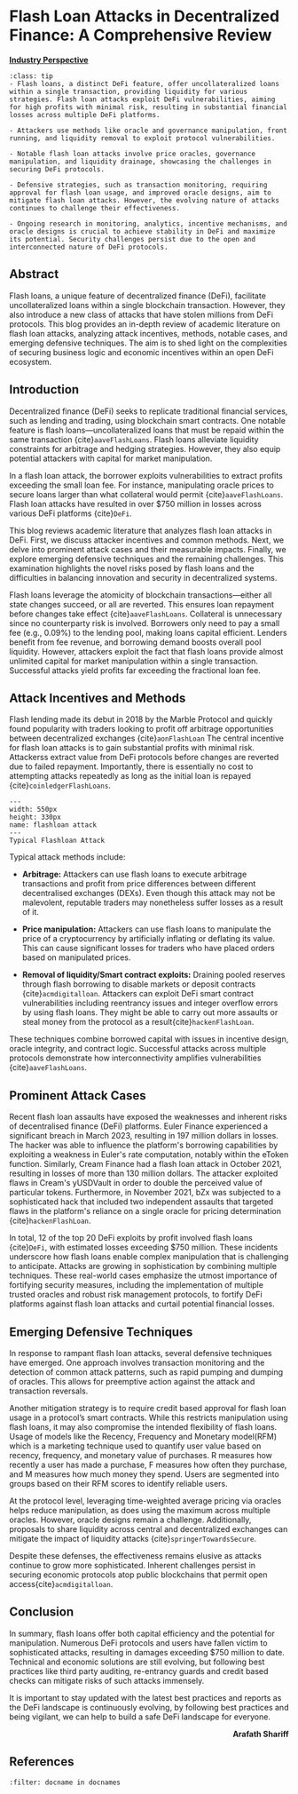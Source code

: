 # Flash Loan Attacks in Decentralized Finance: A Comprehensive Review

<ins>**Industry Perspective**</ins>

```{admonition} Key Insights
:class: tip
- Flash loans, a distinct DeFi feature, offer uncollateralized loans within a single transaction, providing liquidity for various strategies. Flash loan attacks exploit DeFi vulnerabilities, aiming for high profits with minimal risk, resulting in substantial financial losses across multiple DeFi platforms.

- Attackers use methods like oracle and governance manipulation, front running, and liquidity removal to exploit protocol vulnerabilities.

- Notable flash loan attacks involve price oracles, governance manipulation, and liquidity drainage, showcasing the challenges in securing DeFi protocols. 

- Defensive strategies, such as transaction monitoring, requiring approval for flash loan usage, and improved oracle designs, aim to mitigate flash loan attacks. However, the evolving nature of attacks continues to challenge their effectiveness.

- Ongoing research in monitoring, analytics, incentive mechanisms, and oracle designs is crucial to achieve stability in DeFi and maximize its potential. Security challenges persist due to the open and interconnected nature of DeFi protocols.
```



## Abstract

Flash loans, a unique feature of decentralized finance (DeFi), facilitate uncollateralized loans within a single blockchain transaction. However, they also introduce a new class of attacks that have stolen millions from DeFi protocols. This blog provides an in-depth review of academic literature on flash loan attacks, analyzing attack incentives, methods, notable cases, and emerging defensive techniques. The aim is to shed light on the complexities of securing business logic and economic incentives within an open DeFi ecosystem.

## Introduction

Decentralized finance (DeFi) seeks to replicate traditional financial services, such as lending and trading, using blockchain smart contracts. One notable feature is flash loans—uncollateralized loans that must be repaid within the same transaction {cite}`aaveFlashLoans`. Flash loans alleviate liquidity constraints for arbitrage and hedging strategies. However, they also equip potential attackers with capital for market manipulation.

In a flash loan attack, the borrower exploits vulnerabilities to extract profits exceeding the small loan fee. For instance, manipulating oracle prices to secure loans larger than what collateral would permit {cite}`aaveFlashLoans`. Flash loan attacks have resulted in over $750 million in losses across various DeFi platforms {cite}`DeFi`. 

This blog reviews academic literature that analyzes flash loan attacks in DeFi. First, we discuss attacker incentives and common methods. Next, we delve into prominent attack cases and their measurable impacts. Finally, we explore emerging defensive techniques and the remaining challenges. This examination highlights the novel risks posed by flash loans and the difficulties in balancing innovation and security in decentralized systems.

Flash loans leverage the atomicity of blockchain transactions—either all state changes succeed, or all are reverted. This ensures loan repayment before changes take effect {cite}`aaveFlashLoans`. Collateral is unnecessary since no counterparty risk is involved. Borrowers only need to pay a small fee (e.g., 0.09%) to the lending pool, making loans capital efficient.
Lenders benefit from fee revenue, and borrowing demand boosts overall pool liquidity. However, attackers exploit the fact that flash loans provide almost unlimited capital for market manipulation within a single transaction. Successful attacks yield profits far exceeding the fractional loan fee.

## Attack Incentives and Methods
Flash lending made its debut in 2018 by the Marble Protocol and quickly found popularity with traders looking to profit off arbitrage opportunities between decentralized exchanges {cite}`aonFlashLoan`
The central incentive for flash loan attacks is to gain substantial profits with minimal risk. Attackerss extract value from DeFi protocols before changes are reverted due to failed repayment. Importantly, there is essentially no cost to attempting attacks repeatedly as long as the initial loan is repayed {cite}`coinledgerFlashLoans`. 

```{figure} images/floan.png
---
width: 550px
height: 330px
name: flashloan attack
---
Typical Flashloan Attack
```

Typical attack methods include:

- **Arbitrage:** Attackers can use flash loans to execute arbitrage transactions and profit from price differences between different decentralised exchanges (DEXs). Even though this attack may not be malevolent, reputable traders may nonetheless suffer losses as a result of it.

- **Price manipulation:** Attackers can use flash loans to manipulate the price of a cryptocurrency by artificially inflating or deflating its value. This can cause significant losses for traders who have placed orders based on manipulated prices.

- **Removal of liquidity/Smart contract exploits:** Draining pooled reserves through flash borrowing to disable markets or deposit contracts {cite}`acmdigitalloan`. Attackers can exploit DeFi smart contract vulnerabilities including reentrancy issues and integer overflow errors by using flash loans. They might be able to carry out more assaults or steal money from the protocol as a result{cite}`hackenFlashLoan`.

These techniques combine borrowed capital with issues in incentive design, oracle integrity, and contract logic. Successful attacks across multiple protocols demonstrate how interconnectivity amplifies vulnerabilities {cite}`aaveFlashLoans`.

## Prominent Attack Cases

Recent flash loan assaults have exposed the weaknesses and inherent risks of decentralised finance (DeFi) platforms. Euler Finance experienced a significant breach in March 2023, resulting in 197 million dollars in losses. The hacker was able to influence the platform's borrowing capabilities by exploiting a weakness in Euler's rate computation, notably within the eToken function. Similarly, Cream Finance had a flash loan attack in October 2021, resulting in losses of more than 130 million dollars. The attacker exploited flaws in Cream's yUSDVault in order to double the perceived value of particular tokens. Furthermore, in November 2021, bZx was subjected to a sophisticated hack that included two independent assaults that targeted flaws in the platform's reliance on a single oracle for pricing determination {cite}`hackenFlashLoan`.

In total, 12 of the top 20 DeFi exploits by profit involved flash loans {cite}`DeFi`, with estimated losses exceeding $750 million. These incidents underscore how flash loans enable complex manipulation that is challenging to anticipate. Attacks are growing in sophistication by combining multiple techniques. These real-world cases emphasize the utmost importance of fortifying security measures, including the implementation of multiple trusted oracles and robust risk management protocols, to fortify DeFi platforms against flash loan attacks and curtail potential financial losses.

## Emerging Defensive Techniques

In response to rampant flash loan attacks, several defensive techniques have emerged. One approach involves transaction monitoring and the detection of common attack patterns, such as rapid pumping and dumping of oracles. This allows for preemptive action against the attack and transaction reversals.

Another mitigation strategy is to require credit based approval for flash loan usage in a protocol’s smart contracts. While this restricts manipulation using flash loans, it may also compromise the intended flexibility of flash loans. Usage of models like the Recency, Frequency and Monetary model(RFM) which  is a marketing technique used to quantify user value based on recency, frequency, and monetary value of purchases. R measures how recently a user has made a purchase, F measures how often they purchase, and M measures how much money they spend. Users are segmented into groups based on their RFM scores to identify reliable users.

At the protocol level, leveraging time-weighted average pricing via oracles helps reduce manipulation, as does using the maximum across multiple oracles. However, oracle designs remain a challenge. Additionally, proposals to share liquidity across central and decentralized exchanges can mitigate the impact of liquidity attacks {cite}`springerTowardsSecure`.

Despite these defenses, the effectiveness remains elusive as attacks continue to grow more sophisticated. Inherent challenges persist in securing economic protocols atop public blockchains that permit open access{cite}`acmdigitalloan`. 

## Conclusion

In summary, flash loans offer both capital efficiency and the potential for manipulation. Numerous DeFi protocols and users have fallen victim to sophisticated attacks, resulting in damages exceeding $750 million to date. Technical and economic solutions are still evolving, but following best practices like third party auditing, re-entrancy guards and credit based checks can mitigate risks of such attacks immensely.

It is important to stay updated with the latest best practices and reports as the DeFi landscape is continuously evolving, by following best practices and being vigilant, we can help to build a safe DeFi landscape for everyone.

<div style="text-align: right;font-weight: bold;">Arafath Shariff</div>

## References

```{bibliography}
:filter: docname in docnames
```

